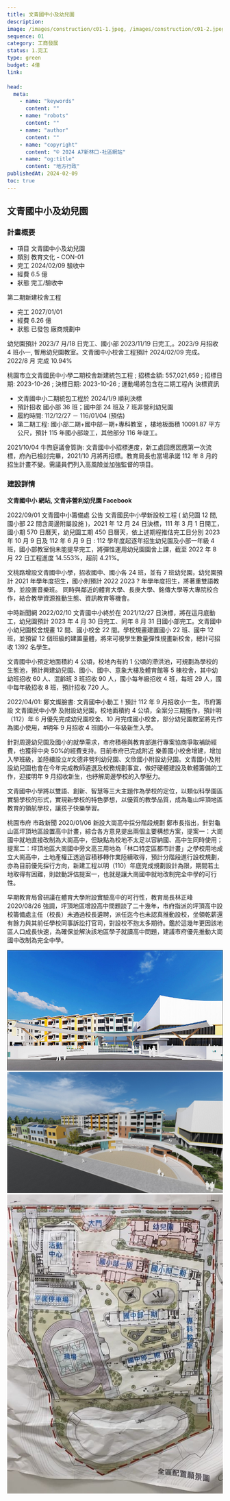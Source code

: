 ```yaml
---
title: 文青國中小及幼兒園
description:
image: /images/construction/c01-1.jpeg, /images/construction/c01-2.jpeg, /images/construction/c01-3.jpeg
sequence: 01
category: 工商發展
status: 1.完工
type: green
budget: 4億
link:

head:
  meta:
    - name: "keywords"
      content: ""
    - name: "robots"
      content: ""
    - name: "author"
      content: ""
    - name: "copyright"
      content: "© 2024 A7新林口-社區網站"
    - name: "og:title"
      content: "地方行政"
publishedAt: 2024-02-09
toc: true
---
```


## 文青國中小及幼兒園

### 計畫概要

- 項目 文青國中小及幼兒園
- 類別 教育文化 - CON-01
- 完工 2024/02/09 驗收中
- 經費 6.5 億
- 狀態 完工/驗收中

第二期新建校舍工程

- 完工 2027/01/01
- 經費 6.26 億
- 狀態 已發包 廠商規劃中

幼兒園預計 2023/7 月/18 日完工、國小部 2023/11/19 日完工,。2023/9 月招收 4 班小一, 暫用幼兒園教室。文青國中小校舍工程預計 2024/02/09 完成。2022/8 月 完成 10.94%

桃園市立文青國民中小學二期校舍新建統包工程 ; 招標金額: 557,021,659 ; 招標日期: 2023-10-26 ; 決標日期: 2023-10-26 ; 運動場將包含在二期工程內
決標資訊

- 文青國中小二期統包工程於 2024/1/9 順利決標
- 預計招收 國小部 36 班；國中部 24 班及 7 班非營利幼兒園
- 履約時間: 112/12/27 － 116/01/04 (預估)
- 第二期工程: 國小部二期+國中部一期+專科教室 ，樓地板面積 10091.87 平方公尺，預計 115 年國小部竣工，其他部分 116 年竣工。

2021/10/04 牛煦庭議會質詢: 文青國中小招標進度，新工處回應因應第一次流標，府內已檢討完畢，2021/10 月將再招標。教育局長也當場承諾 112 年 8 月的招生計畫不變。需議員們列入高風險並加強監督的項目。

### 建設詳情

**文青國中小 網站, 文青非營利幼兒園 Facebook**

2022/09/01 文青國中小籌備處 公告 文青國民中小學新設校工程 ( 幼兒園 12 間,國小部 22 間含周邊附屬設施 )，2021 年 12 月 24 日決標，111 年 3 月 1 日開工，國小期 570 日曆天，幼兒園工期 450 日曆天，依上述期程推估完工日分別 2023 年 10 月 9 日及 112 年 6 月 9 日 : 112 學年度起逐年招生幼兒園及小部一年級 4 班，國小部教室倘未能提早完工，將彈性運用幼兒園園舍上課，截至 2022 年 8 月 22 日工程進度 14.553%，超前 4.21%。

文桃路增設文青國中小學，招收國中、國小各 24 班，並有 7 班幼兒園，幼兒園預計 2021 年學年度招生，國小則預計 2022 2023 ? 年學年度招生，將著重雙語教學，並設置音樂班。 同時與鄰近的體育大學、長庚大學、銘傳大學等大專院校合作，結合教學資源推動生態、資訊教育等機會。

中時新聞網 2022/02/10 文青國中小終於在 2021/12/27 日決標，將在這月底動工，幼兒園預計 2023 年 4 月 30 日完工、同年 8 月 31 日國小部完工。文青國中小幼兒園校舍規畫 12 間、國小校舍 22 間。學校規畫建置國小 22 班、國中 12 班，並預留 12 個班級的建置量體，將來可視學生數量彈性規畫新校舍，總計可招收 1392 名學生。

文青國中小預定地面積約 4 公頃，校地內有約 1 公頃的滯洪池，可規劃為學校的生態池，預計興建幼兒園、國小、國中、意象大樓及體育館等 5 棟校舍，其中幼幼班招收 60 人、混齡班 3 班招收 90 人，國小每年級招收 4 班，每班 29 人，國中每年級招收 8 班，預計招收 720 人。

2022/04/01: 鄭文燦臉書: 文青國中小動工！預計 112 年 9 月招收小一生。市府籌設 文青國民中小學 及附設幼兒園，校地面積約 4 公頃，全案分三期施作，預計明（112）年 6 月優先完成幼兒園校舍、10 月完成國小校舍，部分幼兒園教室將先作為國小使用，#明年 9 月招收 4 班國小一年級新生入學。

針對周邊幼兒園及國小的就學需求，市府積極與教育部進行專案協商爭取補助經費，也獲得中央 50%的經費支持。目前市府已完成附近 樂善國小校舍增建，增加入學班級，並陸續設立#文德非營利幼兒園、文欣國小附設幼兒園。文青國小及附設幼兒園也會在今年完成教師遴選及校務規劃事宜，做好硬體建設及軟體籌備的工作，迎接明年 9 月招收新生，也紓解周邊學校的入學壓力。

文青國中小學將以雙語、創新、智慧等三大主題作為學校的定位，以類似科學園區實驗學校的形式，實現新學校的特色夢想，以優質的教學品質，成為龜山坪頂地區教育的領航學校，讓孩子快樂學習。

桃園市府 市政新聞 2020/01/06 新設大崗高中採分階段規劃 鄭市長指出，針對龜山區坪頂地區設置高中計畫，綜合各方意見提出兩個主要構想方案，提案一：大崗國中就地直接改制為大崗高中，但缺點為校地不太足以容納國、高中生同時使用；提案二：坪頂地區大崗國中旁文高三用地為「林口特定區都市計畫」之學校用地成立大崗高中，土地產權正透過容積移轉作業陸續取得，預計分階段進行設校規劃，亦為目前優先採行方向，新建工程以明（110）年底完成規劃設計為限，期間若土地取得有困難，則啟動評估提案一，也就是讓大崗國中就地改制完全中學的可行性。

早期教育局曾研議在體育大學附設實驗高中的可行性，教育局長林正峰 2020/08/26 強調，坪頂地區增設高中問題談了二十幾年，市府指派的坪頂高中設校籌備處主任（校長）未通過校長遴聘，派任迄今也未認真推動設校，坐領乾薪還有餘力與其前任學校同事訴訟打官司，對設校不抱太多期待。鑑於這幾年更因該地區人口成長快速，為確保並解決該地區學子就讀高中問題，建議市府優先推動大崗國中改制為完全中學。

![c01-1.jpeg](/images/construction/c01-1.jpeg)
![c01-2.jpeg](/images/construction/c01-2.jpeg)
![c01-3.jpeg](/images/construction/c01-3.jpeg)
